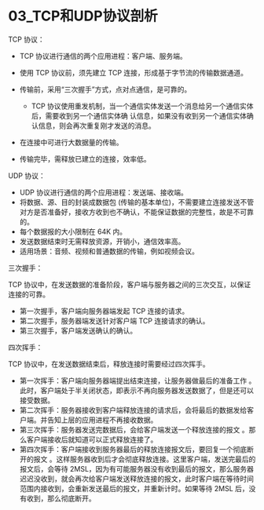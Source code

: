 # 03_TCP和UDP协议剖析

TCP 协议：

- TCP 协议进行通信的两个应用进程：客户端、服务端。

- 使用 TCP 协议前，须先建立 TCP 连接，形成基于字节流的传输数据通道。
- 传输前，采用“三次握手”方式，点对点通信，是可靠的。
  - TCP 协议使用重发机制，当一个通信实体发送一个消息给另一个通信实体后，需要收到另一个通信实体确
    认信息，如果没有收到另一个通信实体确认信息，则会再次重复刚才发送的消息。
- 在连接中可进行大数据量的传输。
- 传输完毕，需释放已建立的连接，效率低。

UDP 协议：

- UDP 协议进行通信的两个应用进程：发送端、接收端。
- 将数据、源、目的封装成数据包 (传输的基本单位)，不需要建立连接发送不管对方是否准备好，接收方收到也不确认，不能保证数据的完整性，故是不可靠的。
- 每个数据报的大小限制在 64K 内。
- 发送数据结束时无需释放资源，开销小，通信效率高。
- 适用场景：音频、视频和普通数据的传输，例如视频会议。

三次握手：

TCP 协议中，在发送数据的准备阶段，客户端与服务器之间的三次交互，以保证连接的可靠。

- 第一次握手，客户端向服务器端发起 TCP 连接的请求。
- 第二次握手，服务器端发送针对客户端 TCP 连接请求的确认。
- 第三次握手，客户端发送确认的确认。

四次挥手：

TCP 协议中，在发送数据结束后，释放连接时需要经过四次挥手。

- 第一次挥手：客户端向服务器端提出结束连接，让服务器做最后的准备工作 。此时，客户端处于半关闭状态，即表示不再向服务器发送数据了，但是还可以接受数据。
- 第二次挥手：服务器接收到客户端释放连接的请求后，会将最后的数据发给客户端。并告知上层的应用进程不再接收数据。
- 第三次挥手：服务器发送完数据后，会给客户端发送一个释放连接的报文 。那么客户端接收后就知道可以正式释放连接了。
- 第四次挥手：客户端接收到服务器最后的释放连接报文后，要回复一个彻底断开的报文 。这样服务器收到后才会彻底释放连接。这里客户端，发送完最后的报文后，会等待 2MSL，因为有可能服务器没有收到最后的报文，那么服务器迟迟没收到，就会再次给客户端发送释放连接的报文，此时客户端在等待时间范围内接收到，会重新发送最后的报文，并重新计时。如果等待 2MSL 后，没有收到，那么彻底断开。